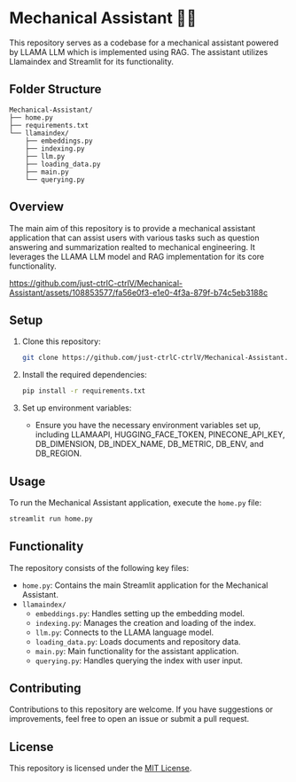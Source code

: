# Mechanical Assistant 👩‍🔧

This repository serves as a codebase for a mechanical assistant powered by LLAMA LLM which is implemented using RAG. The assistant utilizes Llamaindex and Streamlit for its functionality.

## Folder Structure

```
Mechanical-Assistant/
├── home.py
├── requirements.txt
└── llamaindex/
    ├── embeddings.py
    ├── indexing.py
    ├── llm.py
    ├── loading_data.py
    ├── main.py
    └── querying.py
```

## Overview

The main aim of this repository is to provide a mechanical assistant application that can assist users with various tasks such as question answering and summarization realted to mechanical engineering. It leverages the LLAMA LLM model and RAG implementation for its core functionality.

https://github.com/just-ctrlC-ctrlV/Mechanical-Assistant/assets/108853577/fa56e0f3-e1e0-4f3a-879f-b74c5eb3188c



## Setup

1. Clone this repository:

   ```bash
   git clone https://github.com/just-ctrlC-ctrlV/Mechanical-Assistant.git
   ```

2. Install the required dependencies:

   ```bash
   pip install -r requirements.txt
   ```

3. Set up environment variables:

   - Ensure you have the necessary environment variables set up, including LLAMAAPI, HUGGING_FACE_TOKEN, PINECONE_API_KEY, DB_DIMENSION, DB_INDEX_NAME, DB_METRIC, DB_ENV, and DB_REGION.

## Usage

To run the Mechanical Assistant application, execute the `home.py` file:

```bash
streamlit run home.py
```

## Functionality

The repository consists of the following key files:

- `home.py`: Contains the main Streamlit application for the Mechanical Assistant.
- `llamaindex/`
  - `embeddings.py`: Handles setting up the embedding model.
  - `indexing.py`: Manages the creation and loading of the index.
  - `llm.py`: Connects to the LLAMA language model.
  - `loading_data.py`: Loads documents and repository data.
  - `main.py`: Main functionality for the assistant application.
  - `querying.py`: Handles querying the index with user input.

## Contributing

Contributions to this repository are welcome. If you have suggestions or improvements, feel free to open an issue or submit a pull request.

## License

This repository is licensed under the [MIT License](LICENSE).
